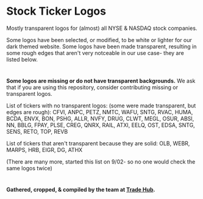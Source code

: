 # Stock Ticker Logos
Mostly transparent logos for (almost) all NYSE & NASDAQ stock companies.

Some logos have been selected, or modified, to be white or lighter for our dark themed website. Some logos have been made transparent, resulting in some rough edges that aren't very notceable in our use case- they are listed below.
#
**Some logos are missing or do not have transparent backgrounds.** We ask that if you are using this repository, consider contributing missing or transparent logos.

List of tickers with no transparent logos: (some were made transparent, but edges are rough): CFVI, ANPC, PETZ, NMTC, WAFU, SNTG, RVAC, HUMA, BCDA, ENVX, BON, PSHG, ALLR, NVFY, DRUG, CLWT, MEGL, OSUR, ABSI, NN, BBLG, FPAY, PLSE, CREG, QNRX, RAIL, ATXI, EELQ, OST, EDSA, SNTG, SENS, RETO, TOP, REVB

List of tickers that aren't transparent because they are solid: OLB, WEBR, MARPS, HRB, EIGR, DG, ATHX

(There are many more, started this list on 9/02- so no one would check the same logos twice)
#
#### Gathered, cropped, & compiled by the team at [Trade Hub](https://thetradehub.net "A free social trading app").
